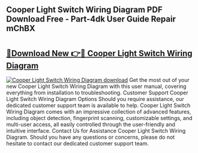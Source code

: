 ## Cooper Light Switch Wiring Diagram PDF Download Free - Part-4dk User Guide Repair mChBX

# <h2><a href="http://dfpnnj.blite.top/?on=Cooper+Light+Switch+Wiring+Diagram">🔗Download New 👉🔴 Cooper Light Switch Wiring Diagram</a></h2>

[![Cooper Light Switch Wiring Diagram download](https://i.imgur.com/lujVjoI.png)](http://dfpnnj.blite.top/?on=Cooper+Light+Switch+Wiring+Diagram)
Get the most out of your new Cooper Light Switch Wiring Diagram with this user manual, covering everything from installation to troubleshooting. Customer Support Cooper Light Switch Wiring Diagram Options Should you require assistance, our dedicated customer support team is available to help. Cooper Light Switch Wiring Diagram comes with an impressive collection of advanced features, including object detection, fingerprint scanning, customizable settings, and multi-user access, all easily controlled through the user-friendly and intuitive interface. Contact Us for Assistance Cooper Light Switch Wiring Diagram. Should you have any questions or concerns, please do not hesitate to contact our dedicated customer support team.
